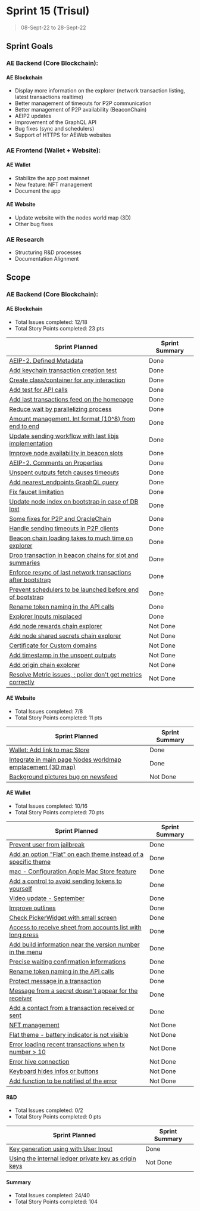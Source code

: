 # Sprint 15 (Trisul)

> 08-Sept-22 to 28-Sept-22

## Sprint Goals

### AE Backend (Core Blockchain):

#### AE Blockchain

- Display more information on the explorer (network transaction listing, latest transactions realtime)
- Better management of timeouts for P2P communication
- Better management of P2P availability (BeaconChain)
- AEIP2 updates
- Improvement of the GraphQL API
- Bug fixes (sync and schedulers)
- Support of HTTPS for AEWeb websites

### AE Frontend (Wallet + Website):

#### AE Wallet

- Stabilize the app post mainnet
- New feature: NFT management
- Document the app

#### AE Website
- Update website with the nodes world map (3D)
- Other bug fixes

### AE Research
- Structuring R&D processes
- Documentation Alignment

## Scope

### AE Backend (Core Blockchain):

#### AE Blockchain

- Total Issues completed: 12/18
- Total Story Points completed: 23 pts

| Sprint Planned                                                                                         | Sprint Summary |
| ------------------------------------------------------------------------------------------------------ | -------------- |
| [AEIP-2. Defined Metadata](archethic-foundation/aeip#4)                                                | Done           |
| [Add keychain transaction creation test](archethic-foundation/libjs#42)                                | Done           |
| [Create class/container for any interaction](archethic-foundation/libjs#27)                            | Done           |
| [Add test for API calls](archethic-foundation/libjs#80)                                                | Done           |
| [Add last transactions feed on the homepage](archethic-foundation/archethic-node#404)                  | Done           |
| [Reduce wait by parallelizing process](archethic-foundation/aeweb-cli#72)                              | Done           |
| [Amount management. Int format (10^8) from end to end](archethic-foundation/aeweb-cli#75)              | Done           |
| [Update sending workflow with last libjs implementation](archethic-foundation/aeweb-cli#76)            | Done           |
| [Improve node availability in beacon slots](archethic-foundation/archethic-node#569)                   | Done           |
| [AEIP-2. Comments on Properties](archethic-foundation/aeip#9)                                          | Done           |
| [Unspent outputs fetch causes timeouts](archethic-foundation/archethic-node#568)                       | Done           |
| [Add nearest_endpoints GraphQL query](archethic-foundation/archethic-node#572)                         | Done           |
| [Fix faucet limitation](archethic-foundation/archethic-node#571)                                       | Done           |
| [Update node index on bootstrap in case of DB lost](archethic-foundation/archethic-node#567)           | Done           |
| [Some fixes for P2P and OracleChain](archethic-foundation/archethic-node#563)                          | Done           |
| [Handle sending timeouts in P2P clients](archethic-foundation/archethic-node#510)                      | Done           |
| [Beacon chain loading takes to much time on explorer](archethic-foundation/archethic-node#458)         | Done           |
| [Drop transaction in beacon chains for slot and summaries](archethic-foundation/archethic-node#523)    | Done           |
| [Enforce resync of last network transactions after bootstrap](archethic-foundation/archethic-node#508) | Done           |
| [Prevent schedulers to be launched before end of bootstrap](archethic-foundation/archethic-node#543)   | Done           |
| [Rename token naming in the API calls](archethic-foundation/libdart#33)                                | Done           |
| [Explorer Inputs misplaced](archethic-foundation/archethic-node#560)                                   | Done           |
| [Add node rewards chain explorer](archethic-foundation/archethic-node#413)                             | Not Done       |
| [Add node shared secrets chain explorer](archethic-foundation/archethic-node#411)                      | Not Done       |
| [Certificate for Custom domains](archethic-foundation/archethic-node#449)                              | Not Done       |
| [Add timestamp in the unspent outputs](archethic-foundation/archethic-node#564)                        | Not Done       |
| [Add origin chain explorer](archethic-foundation/archethic-node#412)                                   | Not Done       |
| [Resolve Metric issues, : poller don't get metrics correctly](archethic-foundation/archethic-node#455) | Not Done       |

#### AE Website

- Total Issues completed: 7/8
- Total Story Points completed: 11 pts

| Sprint Planned                                                                                           | Sprint Summary |
| -------------------------------------------------------------------------------------------------------- | -------------- |
| [Wallet: Add link to mac Store](archethic-foundation/archethic-website#130)                              | Done           |
| [Integrate in main page Nodes worldmap emplacement (3D map)](archethic-foundation/archethic-website#110) | Done           |
| [Background pictures bug on newsfeed](archethic-foundation/archethic-website#122)                        | Not Done       |

#### AE Wallet

- Total Issues completed: 10/16
- Total Story Points completed: 70 pts

| Sprint Planned                                                                                              | Sprint Summary |
| ----------------------------------------------------------------------------------------------------------- | -------------- |
| [Prevent user from jailbreak](archethic-foundation/archethic-wallet#289)                                    | Done           |
| [Add an option "Flat" on each theme instead of a specific theme](archethic-foundation/archethic-wallet#279) | Done           |
| [mac - Configuration Apple Mac Store feature](archethic-foundation/archethic-wallet#281)                    | Done           |
| [Add a control to avoid sending tokens to yourself](archethic-foundation/archethic-wallet#295)              | Done           |
| [Video update - September](archethic-foundation/archethic-wallet#286)                                       | Done           |
| [Improve outlines](archethic-foundation/archethic-wallet#294)                                               | Done           |
| [Check PickerWidget with small screen](archethic-foundation/archethic-wallet#298)                           | Done           |
| [Access to receive sheet from accounts list with long press](archethic-foundation/archethic-wallet#297)     | Done           |
| [Add build information near the version number in the menu](archethic-foundation/archethic-wallet#285)      | Done           |
| [Precise waiting confirmation informations](archethic-foundation/archethic-wallet#282)                      | Done           |
| [Rename token naming in the API calls](archethic-foundation/archethic-wallet#284)                           | Done           |
| [Protect message in a transaction](archethic-foundation/archethic-wallet#266)                               | Done           |
| [Message from a secret doesn't appear for the receiver](archethic-foundation/archethic-wallet#280)          | Done           |
| [Add a contact from a transaction received or sent](archethic-foundation/archethic-wallet#275)              | Done           |
| [NFT management](archethic-foundation/archethic-wallet#235)                                                 | Not Done       |
| [Flat theme - battery indicator is not visible](archethic-foundation/archethic-wallet#242)                  | Not Done       |
| [Error loading recent transactions when tx number > 10](archethic-foundation/archethic-wallet#262)          | Not Done       |
| [Error hive connection](archethic-foundation/archethic-wallet#261)                                          | Not Done       |
| [Keyboard hides infos or buttons](archethic-foundation/archethic-wallet#139)                                | Not Done       |
| [Add function to be notified of the error](archethic-foundation/archethic-wallet#270)                       | Not Done       |


#### R&D

- Total Issues completed: 0/2
- Total Story Points completed: 0 pts

| Sprint Planned                                                                                   | Sprint Summary |
| ------------------------------------------------------------------------------------------------ | -------------- |
| [Key generation using with User Input](archethic-foundation/biometrics#49)                       | Done           |
| [Using the internal ledger private key as origin keys](archethic-foundation/archethic-ledger#36) | Not Done       |

#### Summary

- Total Issues completed: 24/40
- Total Story Points completed: 104


